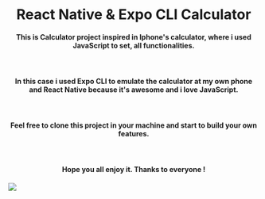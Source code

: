 <h1 align="center" >
 React Native & Expo CLI Calculator
 </h1>

<h4 align="center">
This is Calculator project inspired in Iphone's calculator, where i used JavaScript to set, all functionalities.</h4>
</br>
<h4 align="center">In this case i used Expo CLI to emulate the calculator at my own phone and React Native because it's awesome and i love JavaScript.
</h4>
</br>
<h4 align="center">Feel free to clone this project in your machine and start to build your own features.
</h4>
</br>
<h4 align="center" >Hope you all enjoy it. Thanks to everyone !
</h4>

![](blob:https://www.behance.net/38c2e61b-1564-41b7-ab33-cb672c5b064d)

